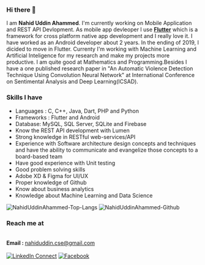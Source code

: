 ### Hi there 👋

I am <strong>Nahid Uddin Ahammed</strong>. I'm currently working on Mobile Application and REST API Devlopment. As mobile app devleoper I use <strong>[Flutter](https://flutter.dev/)</strong> which is a framework for cross platform native app development and I really love it. 
I have worked as an Android developer about 2 years. In the ending of 2019, I dicided to move in Flutter.
Currenty I'm working with Machine Learning and Artificial Inteligence for my research and make my projects more productive. I am quite good at Mathematics and Programming.Besides I have a one published research paper in "An Automatic Violence Detection Technique Using Convolution Neural Network" at International Conference on Sentimental Analysis and Deep Learning(ICSAD).

### Skills I have
- Languages : C, C++, Java, Dart, PHP and Python
- Frameworks : Flutter and Android
- Database: MySQL, SQL Server, SQLite and Firebase
- Know the REST API development with Lumen
- Strong knowledge in RESTful web-services/API
- Experience with Software architecture design concepts and techniques and have the ability to communicate and evangelize those concepts to a board-based team 
- Have good experience with Unit testing
- Good problem solving skills
- Adobe XD & Figma for UI/UX
- Proper knowledge of Github
- Know about business analytics
- Knowledge about Machine Learning and Data Science

<p align="left"> <img src="https://github-readme-stats.vercel.app/api/top-langs/?username=nahiduddinahammed&layout=compact" alt="NahidUddinAhammed-Top-Langs" /> <img src="https://github-readme-stats.vercel.app/api?username=nahiduddinahammed&show_icons=true" alt="NahidUddinAhammed-Github" /> </h1>

### Reach me at
<br><strong>Email : </strong> nahiduddin.cse@gmail.com<br><br>[![LinkedIn Connect](https://img.shields.io/badge/%20-Connect-black?color=14171A&labelColor=212121&logo=linkedin&logoColor=ffffff)](https://www.linkedin.com/in/nahid-uddin-ahammed-897157137/)&#9;[![Facebook](https://img.shields.io/badge/%20-Follow-black?color=14171A&labelColor=050404&logo=facebook&logoColor=ffffff)](https://www.facebook.com/nahid.uddin.ahammed/)
